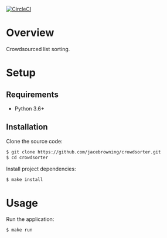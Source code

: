 [![CircleCI](https://circleci.com/gh/jacebrowning/crowdsorter.svg?style=svg&circle-token=62cdd21c977c8fcf0eeeec3f4c414640a184da27)](https://circleci.com/gh/jacebrowning/crowdsorter)

# Overview

Crowdsourced list sorting.

# Setup

## Requirements

* Python 3.6+

## Installation

Clone the source code:

```sh
$ git clone https://github.com/jacebrowning/crowdsorter.git
$ cd crowdsorter
```

Install project dependencies:

```sh
$ make install
```

# Usage

Run the application:

```sh
$ make run
```
